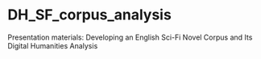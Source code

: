 # DH_SF_corpus_analysis
Presentation materials: Developing an English Sci-Fi Novel Corpus and Its Digital Humanities Analysis
